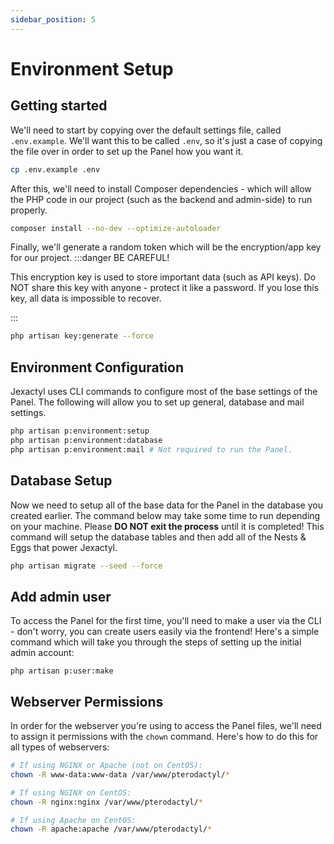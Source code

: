 ```yaml
---
sidebar_position: 5
---
```


# Environment Setup

## Getting started
We'll need to start by copying over the default settings file, called `.env.example`. We'll want
this to be called `.env`, so it's just a case of copying the file over in order to set up the Panel
how you want it.

```bash
cp .env.example .env
```

After this, we'll need to install Composer dependencies - which will allow the PHP code in our project
(such as the backend and admin-side) to run properly.

```bash
composer install --no-dev --optimize-autoloader
```

Finally, we'll generate a random token which will be the encryption/app key for our project.
:::danger BE CAREFUL!

This encryption key is used to store important data (such as API keys).
Do NOT share this key with anyone - protect it like a password.
If you lose this key, all data is impossible to recover.

:::

```bash
php artisan key:generate --force
```

## Environment Configuration
Jexactyl uses CLI commands to configure most of the base settings of the Panel.
The following will allow you to set up general, database and mail settings.

```bash
php artisan p:environment:setup
php artisan p:environment:database
php artisan p:environment:mail # Not required to run the Panel.
```

## Database Setup
Now we need to setup all of the base data for the Panel in the database you created earlier. The command below may take some time to run depending on your machine. Please **DO NOT exit the process** until it is completed! This command will setup the database tables and then add all of the Nests & Eggs that power Jexactyl.

```bash
php artisan migrate --seed --force
```

## Add admin user
To access the Panel for the first time, you'll need to make a user via the CLI - don't worry, you can 
create users easily via the frontend! Here's a simple command which will take you through the steps of
setting up the initial admin account:
```
php artisan p:user:make
```

## Webserver Permissions
In order for the webserver you're using to access the Panel files, we'll need to assign it permissions
with the `chown` command. Here's how to do this for all types of webservers:
```bash
# If using NGINX or Apache (not on CentOS):
chown -R www-data:www-data /var/www/pterodactyl/*

# If using NGINX on CentOS:
chown -R nginx:nginx /var/www/pterodactyl/*

# If using Apache on CentOS:
chown -R apache:apache /var/www/pterodactyl/*
```